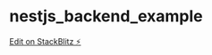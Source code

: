 # nestjs_backend_example

[Edit on StackBlitz ⚡️](https://stackblitz.com/edit/nestjs-typescript-starter-xlqs6p)